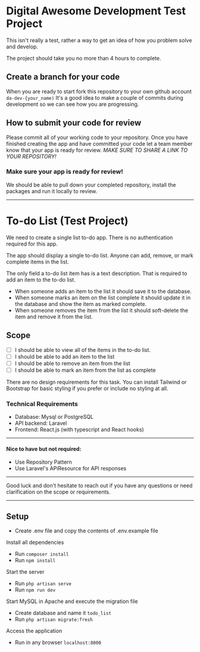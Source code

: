 # Digital Awesome Development Test Project

This isn't really a test, rather a way to get an idea of how you problem solve and develop.

The project should take you no more than 4 hours to complete.

## Create a branch for your code
When you are ready to start fork this repository to your own github account `da-dev-{your_name)`
It's a good idea to make a couple of commits during development so we can see how you are progressing.


## How to submit your code for review

Please commit all of your working code to your repository.
Once you have finished creating the app and have committed your code let a team member know that your app is ready for review.
*MAKE SURE TO SHARE A LINK TO YOUR REPOSITORY!*

### Make sure your app is ready for review!

We should be able to pull down your completed repository, install the packages and run it locally to review.

***

# To-do List (Test Project)

We need to create a single list to-do app.
There is no authentication required for this app.

The app should display a single to-do list. Anyone can add, remove, or mark complete items in the list.

The only field a to-do list item has is a text description. That is required to add an item to the to-do list.

- When someone adds an item to the list it should save it to the database.
- When someone marks an item on the list complete it should update it in the database and show the item as marked complete.
- When someone removes the item from the list it should soft-delete the item and remove it from the list.



## Scope

- [ ] I should be able to view all of the items in the to-do list.
- [ ] I should be able to add an item to the list
- [ ] I should be able to remove an item from the list
- [ ] I should be able to mark an item from the list as complete

There are no design requirements for this task. You can install Tailwind or Bootstrap for basic styling if you prefer or include no styling at all. 


### Technical Requirements
- Database: Mysql or PostgreSQL
- API backend: Laravel
- Frontend: React.js (with typescript and React hooks)

****
#### Nice to have but not required:
- Use Repository Pattern
- Use Laravel's APiResource for API responses
****
Good luck and don't hesitate to reach out if you have any questions or need clarification on the scope or requirements.

****
## Setup
- Create .env file and copy the contents of .env.example file

Install all dependencies

- Run `composer install`
- Run `npm install`

Start the server

- Run `php artisan serve`
- Run `npm run dev`

Start MySQL in Apache and execute the migration file

- Create database and name it `todo_list`
- Run `php artisan migrate:fresh`

Access the application

- Run in any browser `localhost:8000`
